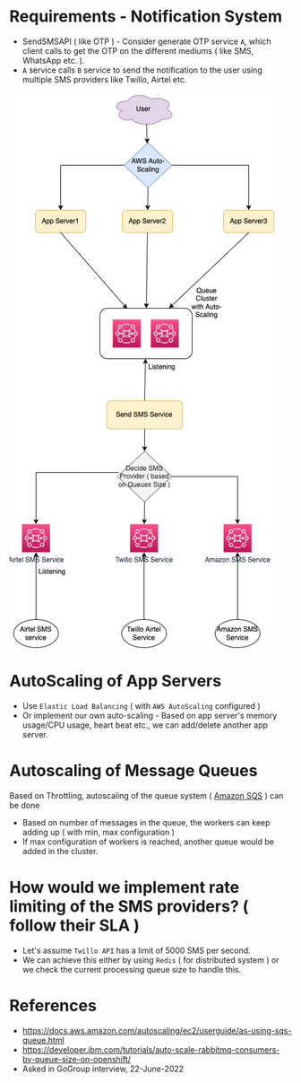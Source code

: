 
# Requirements - Notification System
- SendSMSAPI ( like OTP ) - Consider generate OTP service `A`, which client calls to get the OTP on the different mediums ( like SMS, WhatsApp etc. ).
- `A` service calls `B` service to send the notification to the user using multiple SMS providers like Twillo, Airtel etc.

![Send-SMS-Queuing.drawio.png](Send-SMS-Queuing.drawio.png)

# AutoScaling of App Servers
- Use `Elastic Load Balancing` ( with `AWS AutoScaling` configured )
- Or implement our own auto-scaling - Based on app server's memory usage/CPU usage, heart beat etc., we can add/delete another app server.

# Autoscaling of Message Queues
Based on Throttling, autoscaling of the queue system ( [Amazon SQS](https://aws.amazon.com/sqs/) ) can be done
- Based on number of messages in the queue, the workers can keep adding up ( with min, max configuration )
- If max configuration of workers is reached, another queue would be added in the cluster.

# How would we implement rate limiting of the SMS providers? ( follow their SLA )
- Let's assume `Twillo API` has a limit of 5000 SMS per second.
- We can achieve this either by using `Redis` ( for distributed system ) or we check the current processing queue size to handle this.

# References 
- https://docs.aws.amazon.com/autoscaling/ec2/userguide/as-using-sqs-queue.html
- https://developer.ibm.com/tutorials/auto-scale-rabbitmq-consumers-by-queue-size-on-openshift/
- Asked in GoGroup interview, 22-June-2022